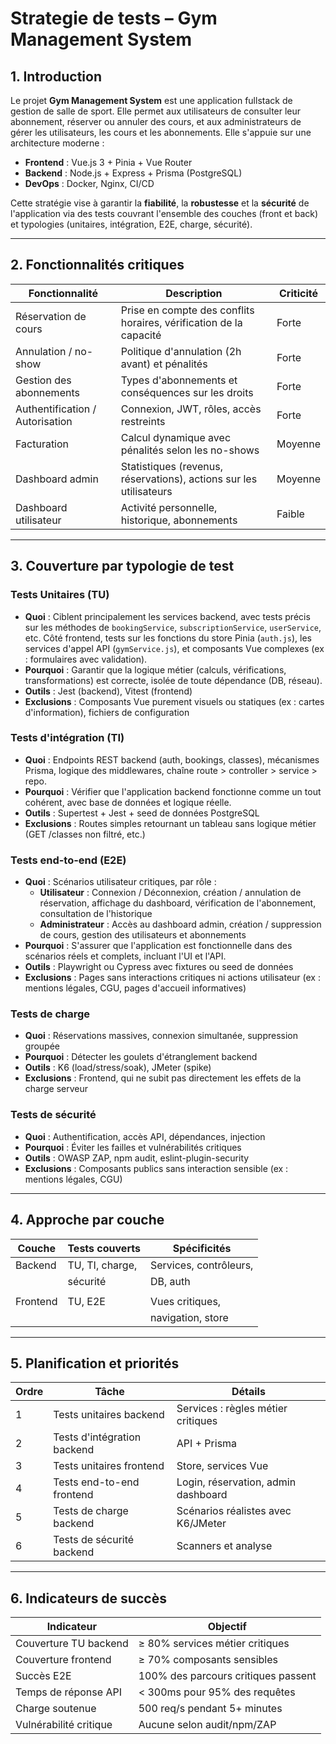 # Strategie de tests – Gym Management System

## 1. Introduction

Le projet **Gym Management System** est une application fullstack de gestion de salle de sport. Elle permet aux utilisateurs de consulter leur abonnement, réserver ou annuler des cours, et aux administrateurs de gérer les utilisateurs, les cours et les abonnements. Elle s'appuie sur une architecture moderne :

- **Frontend** : Vue.js 3 + Pinia + Vue Router
- **Backend** : Node.js + Express + Prisma (PostgreSQL)
- **DevOps** : Docker, Nginx, CI/CD

Cette stratégie vise à garantir la **fiabilité**, la **robustesse** et la **sécurité** de l'application via des tests couvrant l'ensemble des couches (front et back) et typologies (unitaires, intégration, E2E, charge, sécurité).

---

## 2. Fonctionnalités critiques

|          Fonctionnalité          |                            Description                             | Criticité  |
|----------------------------------|--------------------------------------------------------------------|------------|
| Réservation de cours             | Prise en compte des conflits horaires, vérification de la capacité | Forte      |
| Annulation / no-show             | Politique d'annulation (2h avant) et pénalités                     | Forte      |
| Gestion des abonnements          | Types d'abonnements et conséquences sur les droits                 | Forte      |
| Authentification / Autorisation  | Connexion, JWT, rôles, accès restreints                            | Forte      |
| Facturation                      | Calcul dynamique avec pénalités selon les no-shows                 | Moyenne    |
| Dashboard admin                  | Statistiques (revenus, réservations), actions sur les utilisateurs | Moyenne    |
| Dashboard utilisateur            | Activité personnelle, historique, abonnements                      | Faible     |

---

## 3. Couverture par typologie de test

### Tests Unitaires (TU)
- **Quoi** : Ciblent principalement les services backend, avec tests précis sur les méthodes de `bookingService`, `subscriptionService`, `userService`, etc. Côté frontend, tests sur les fonctions du store Pinia (`auth.js`), les services d'appel API (`gymService.js`), et composants Vue complexes (ex : formulaires avec validation).
- **Pourquoi** : Garantir que la logique métier (calculs, vérifications, transformations) est correcte, isolée de toute dépendance (DB, réseau).
- **Outils** : Jest (backend), Vitest (frontend)
- **Exclusions** : Composants Vue purement visuels ou statiques (ex : cartes d'information), fichiers de configuration

### Tests d'intégration (TI)
- **Quoi** : Endpoints REST backend (auth, bookings, classes), mécanismes Prisma, logique des middlewares, chaîne route > controller > service > repo.
- **Pourquoi** : Vérifier que l'application backend fonctionne comme un tout cohérent, avec base de données et logique réelle.
- **Outils** : Supertest + Jest + seed de données PostgreSQL
- **Exclusions** : Routes simples retournant un tableau sans logique métier (GET /classes non filtré, etc.)

### Tests end-to-end (E2E)
- **Quoi** : Scénarios utilisateur critiques, par rôle :
    - **Utilisateur** : Connexion / Déconnexion, création / annulation de réservation, affichage du dashboard, vérification de l'abonnement, consultation de l'historique
    - **Administrateur** : Accès au dashboard admin, création / suppression de cours, gestion des utilisateurs et abonnements
- **Pourquoi** : S'assurer que l'application est fonctionnelle dans des scénarios réels et complets, incluant l'UI et l'API.
- **Outils** : Playwright ou Cypress avec fixtures ou seed de données
- **Exclusions** : Pages sans interactions critiques ni actions utilisateur (ex : mentions légales, CGU, pages d'accueil informatives)

### Tests de charge
- **Quoi** : Réservations massives, connexion simultanée, suppression groupée
- **Pourquoi** : Détecter les goulets d'étranglement backend
- **Outils** : K6 (load/stress/soak), JMeter (spike)
- **Exclusions** : Frontend, qui ne subit pas directement les effets de la charge serveur

### Tests de sécurité
- **Quoi** : Authentification, accès API, dépendances, injection
- **Pourquoi** : Éviter les failles et vulnérabilités critiques
- **Outils** : OWASP ZAP, npm audit, eslint-plugin-security
- **Exclusions** : Composants publics sans interaction sensible (ex : mentions légales, CGU)

---

## 4. Approche par couche

| Couche    | Tests couverts  | Spécificités           |
|-----------|-----------------|------------------------|
| Backend   | TU, TI, charge, | Services, contrôleurs, |
|           | sécurité        | DB, auth               |
|           |                 |                        |
| Frontend  | TU, E2E         | Vues critiques,        |
|           |                 | navigation, store      |
---

## 5. Planification et priorités

| Ordre |            Tâche             |               Détails                |
|-------|------------------------------|--------------------------------------|
|   1	  |  Tests unitaires backend	   | Services : règles métier critiques   |
|   2	  |  Tests d'intégration backend | API + Prisma                         |
|   3	  |  Tests unitaires frontend	   | Store, services Vue                  |
|   4	  |  Tests end-to-end frontend	 | Login, réservation, admin dashboard  |
|   5	  |  Tests de charge backend	   | Scénarios réalistes avec K6/JMeter   |
|   6	  |  Tests de sécurité backend   | Scanners et analyse                  |

---

## 6. Indicateurs de succès

|        Indicateur        |              Objectif               |
|--------------------------|-------------------------------------|
| Couverture TU backend    | ≥ 80% services métier critiques     |
| Couverture frontend      | ≥ 70% composants sensibles          |
| Succès E2E               | 100% des parcours critiques passent |
| Temps de réponse API     | < 300ms pour 95% des requêtes       |
| Charge soutenue          | 500 req/s pendant 5+ minutes        |
| Vulnérabilité critique   | Aucune selon audit/npm/ZAP          |    

